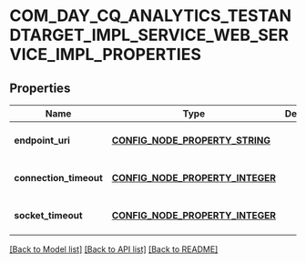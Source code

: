 # COM_DAY_CQ_ANALYTICS_TESTANDTARGET_IMPL_SERVICE_WEB_SERVICE_IMPL_PROPERTIES

## Properties
Name | Type | Description | Notes
------------ | ------------- | ------------- | -------------
**endpoint_uri** | [**CONFIG_NODE_PROPERTY_STRING**](configNodePropertyString.md) |  | [optional] [default to null]
**connection_timeout** | [**CONFIG_NODE_PROPERTY_INTEGER**](configNodePropertyInteger.md) |  | [optional] [default to null]
**socket_timeout** | [**CONFIG_NODE_PROPERTY_INTEGER**](configNodePropertyInteger.md) |  | [optional] [default to null]

[[Back to Model list]](../README.md#documentation-for-models) [[Back to API list]](../README.md#documentation-for-api-endpoints) [[Back to README]](../README.md)


